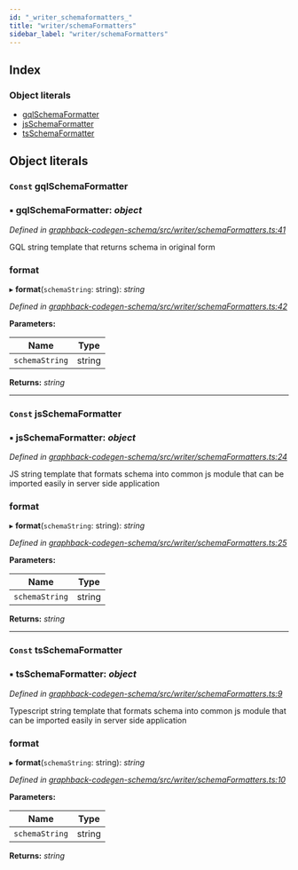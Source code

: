 ```yaml
---
id: "_writer_schemaformatters_"
title: "writer/schemaFormatters"
sidebar_label: "writer/schemaFormatters"
---
```


## Index

### Object literals

* [gqlSchemaFormatter](_writer_schemaformatters_.md#const-gqlschemaformatter)
* [jsSchemaFormatter](_writer_schemaformatters_.md#const-jsschemaformatter)
* [tsSchemaFormatter](_writer_schemaformatters_.md#const-tsschemaformatter)

## Object literals

### `Const` gqlSchemaFormatter

### ▪ **gqlSchemaFormatter**: *object*

*Defined in [graphback-codegen-schema/src/writer/schemaFormatters.ts:41](https://github.com/aerogear/graphback/blob/bc616b51/packages/graphback-codegen-schema/src/writer/schemaFormatters.ts#L41)*

GQL string template that returns schema in original form

###  format

▸ **format**(`schemaString`: string): *string*

*Defined in [graphback-codegen-schema/src/writer/schemaFormatters.ts:42](https://github.com/aerogear/graphback/blob/bc616b51/packages/graphback-codegen-schema/src/writer/schemaFormatters.ts#L42)*

**Parameters:**

Name | Type |
------ | ------ |
`schemaString` | string |

**Returns:** *string*

___

### `Const` jsSchemaFormatter

### ▪ **jsSchemaFormatter**: *object*

*Defined in [graphback-codegen-schema/src/writer/schemaFormatters.ts:24](https://github.com/aerogear/graphback/blob/bc616b51/packages/graphback-codegen-schema/src/writer/schemaFormatters.ts#L24)*

JS string template that formats schema into common js module that can be imported
easily in server side application

###  format

▸ **format**(`schemaString`: string): *string*

*Defined in [graphback-codegen-schema/src/writer/schemaFormatters.ts:25](https://github.com/aerogear/graphback/blob/bc616b51/packages/graphback-codegen-schema/src/writer/schemaFormatters.ts#L25)*

**Parameters:**

Name | Type |
------ | ------ |
`schemaString` | string |

**Returns:** *string*

___

### `Const` tsSchemaFormatter

### ▪ **tsSchemaFormatter**: *object*

*Defined in [graphback-codegen-schema/src/writer/schemaFormatters.ts:9](https://github.com/aerogear/graphback/blob/bc616b51/packages/graphback-codegen-schema/src/writer/schemaFormatters.ts#L9)*

Typescript string template that formats schema into common js module that can be imported
easily in server side application

###  format

▸ **format**(`schemaString`: string): *string*

*Defined in [graphback-codegen-schema/src/writer/schemaFormatters.ts:10](https://github.com/aerogear/graphback/blob/bc616b51/packages/graphback-codegen-schema/src/writer/schemaFormatters.ts#L10)*

**Parameters:**

Name | Type |
------ | ------ |
`schemaString` | string |

**Returns:** *string*
